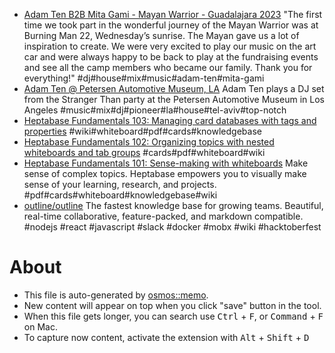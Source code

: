 - [Adam Ten B2B Mita Gami - Mayan Warrior - Guadalajara 2023](https://www.youtube.com/watch?v=eipULbNU4Tk&t=9306s) "The first time we took part in the wonderful journey of the Mayan Warrior was at Burning Man 22, Wednesday’s sunrise.
The Mayan gave us a lot of inspiration to create. We were very excited to play our music on the  art car and were always happy to be back to play at the fundraising events and see all the camp members who became our family.
Thank you for everything!" #dj#house#mix#music#adam-ten#mita-gami
- [Adam Ten @ Petersen Automotive Museum, LA](https://www.youtube.com/watch?v=xl2rp-mRfoU&t=3692s) Adam Ten plays a DJ set from the Stranger Than party at the Petersen Automotive Museum in Los Angeles 
 #music#mix#dj#pioneer#la#house#tel-aviv#top-notch
- [Heptabase Fundamentals 103: Managing card databases with tags and properties](https://www.youtube.com/watch?v=4kwIfzIJ0o0&t=2s) #wiki#whiteboard#pdf#cards#knowledgebase
- [Heptabase Fundamentals 102: Organizing topics with nested whiteboards and tab groups](https://www.youtube.com/watch?v=zlGRxZHlDgM&t=5s) #cards#pdf#whiteboard#wiki
- [Heptabase Fundamentals 101: Sense-making with whiteboards](https://www.youtube.com/watch?v=HgvR2QkfwG0) Make sense of complex topics.
Heptabase empowers you to visually make sense of your learning, research, and projects. #pdf#cards#whiteboard#knowledgebase#wiki
- [outline/outline](https://github.com/outline/outline) The fastest knowledge base for growing teams. Beautiful, real-time collaborative, feature-packed, and markdown compatible. 
  #nodejs #react #javascript #slack #docker #mobx #wiki #hacktoberfest

# About

- This file is auto-generated by [osmos::memo](https://github.com/osmoscraft/osmosmemo).
- New content will appear on top when you click "save" button in the tool.
- When this file gets longer, you can search use <kbd>Ctrl</kbd> + <kbd>F</kbd>, or <kbd>Command</kbd> + <kbd>F</kbd> on Mac.
- To capture now content, activate the extension with <kbd>Alt</kbd> + <kbd>Shift</kbd> + <kbd>D</kbd>
